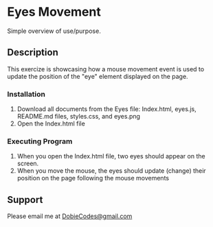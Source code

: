 # Eyes Movement

Simple overview of use/purpose.

## Description

This exercize is showcasing how a mouse movement event is used to update the position of the "eye" element displayed on the page.

### Installation

1. Download all documents from the Eyes file: Index.html, eyes.js, README.md files, styles.css, and eyes.png
2. Open the Index.html file

### Executing Program

1. When you open the Index.html file, two eyes should appear on the screen.
2. When you move the mouse, the eyes should update (change) their position on the page following the mouse movements

## Support

Please email me at DobieCodes@gmail.com

